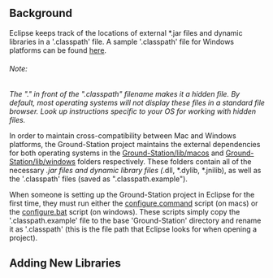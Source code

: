 ## Background
Eclipse keeps track of the locations of external *.jar files and dynamic libraries in a '.classpath' file. A sample '.classpath' file for Windows platforms can be found [here](./lib/windows/.classpath.example).

###### Note:
*The "." in front of the ".classpath" filename makes it a hidden file. By default, most operating systems will not display these files in a standard file browser. Look up instructions specific to your OS for working with hidden files.*

In order to maintain cross-compatibility between Mac and Windows platforms, the Ground-Station project maintains the external dependencies for both operating systems in the [Ground-Station/lib/macos](./lib/macos) and [Ground-Station/lib/windows](./lib/windows) folders respectively. These folders contain all of the necessary *.jar files and dynamic library files (*.dll, *.dylib, *.jnilib), as well as the '.classpath' files (saved as ".classpath.example").

When someone is setting up the Ground-Station project in Eclipse for the first time, they must run either the [configure.command](./lib/macos/configure.command) script (on macs) or the [configure.bat](./lib/windows/configure.bat) script (on windows). These scripts simply copy the '.classpath.example' file to the base 'Ground-Station' directory and rename it as '.classpath' (this is the file path that Eclipse looks for when opening a project).

## Adding New Libraries
